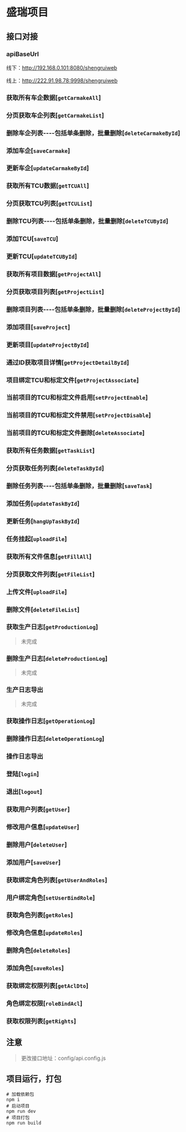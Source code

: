 # 盛瑞项目

## 接口对接

### apiBaseUrl

线下：http://192.168.0.101:8080/shengruiweb

线上：http://222.91.98.78:9998/shengruiweb

### 获取所有车企数据[`getCarmakeAll`]

### 分页获取车企列表[`getCarmakeList`]

### 删除车企列表----包括单条删除，批量删除[`deleteCarmakeById`]

### 添加车企[`saveCarmake`]

### 更新车企[`updateCarmakeById`]

### 获取所有TCU数据[`getTCUAll`]

### 分页获取TCU列表[`getTCUList`]

### 删除TCU列表----包括单条删除，批量删除[`deleteTCUById`]

### 添加TCU[`saveTCU`]

### 更新TCU[`updateTCUById`]

### 获取所有项目数据[`getProjectAll`]

### 分页获取项目列表[`getProjectList`]

### 删除项目列表----包括单条删除，批量删除[`deleteProjectById`]

### 添加项目[`saveProject`]

### 更新项目[`updateProjectById`]

### 通过ID获取项目详情[`getProjectDetailById`]

### 项目绑定TCU和标定文件[`getProjectAssociate`]

### 当前项目的TCU和标定文件启用[`setProjectEnable`]

### 当前项目的TCU和标定文件禁用[`setProjectDisable`]

### 当前项目的TCU和标定文件删除[`deleteAssociate`]

### 获取所有任务数据[`getTaskList`]

### 分页获取任务列表[`deleteTaskById`]

### 删除任务列表----包括单条删除，批量删除[`saveTask`]

### 添加任务[`updateTaskById`]

### 更新任务[`hangUpTaskById`]

### 任务挂起[`uploadFile`]

### 获取所有文件信息[`getFillAll`]

### 分页获取文件列表[`getFileList`]

### 上传文件[`uploadFile`]

### 删除文件[`deleteFileList`]

### 获取生产日志[`getProductionLog`]

>未完成

### 删除生产日志[`deleteProductionLog`]

>未完成

### 生产日志导出

>未完成

### 获取操作日志[`getOperationLog`]

### 删除操作日志[`deleteOperationLog`]

### 操作日志导出

### 登陆[`login`]

### 退出[`logout`]

### 获取用户列表[`getUser`]

### 修改用户信息[`updateUser`]

### 删除用户[`deleteUser`]

### 添加用户[`saveUser`]

### 获取绑定角色列表[`getUserAndRoles`]

### 用户绑定角色[`setUserBindRole`]

### 获取角色列表[`getRoles`]

### 修改角色信息[`updateRoles`]

### 删除角色[`deleteRoles`]

### 添加角色[`saveRoles`]

### 获取绑定权限列表[`getAclDto`]

### 角色绑定权限[`roleBindAcl`]

### 获取权限列表[`getRights`]

## 注意

>更改接口地址：config/api.config.js

## 项目运行，打包

```shell
# 加载依赖包
npm i
# 启动项目
npm run dev
# 项目打包
npm run build
```